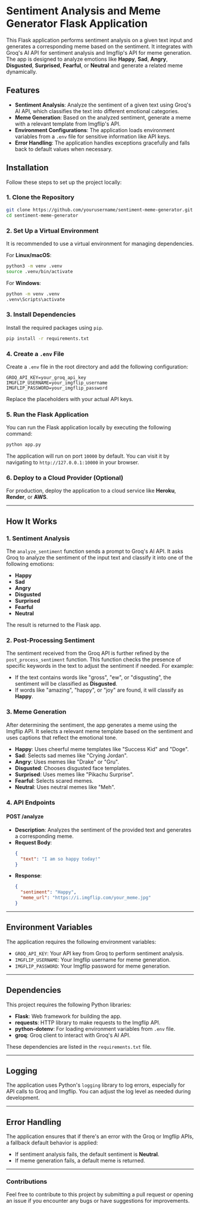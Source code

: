 # Sentiment Analysis and Meme Generator Flask Application

This Flask application performs sentiment analysis on a given text input and generates a corresponding meme based on the sentiment. It integrates with Groq's AI API for sentiment analysis and Imgflip's API for meme generation. The app is designed to analyze emotions like **Happy**, **Sad**, **Angry**, **Disgusted**, **Surprised**, **Fearful**, or **Neutral** and generate a related meme dynamically.

## Features

- **Sentiment Analysis**: Analyze the sentiment of a given text using Groq's AI API, which classifies the text into different emotional categories.
- **Meme Generation**: Based on the analyzed sentiment, generate a meme with a relevant template from Imgflip's API.
- **Environment Configurations**: The application loads environment variables from a `.env` file for sensitive information like API keys.
- **Error Handling**: The application handles exceptions gracefully and falls back to default values when necessary.
  
## Installation

Follow these steps to set up the project locally:

### 1. Clone the Repository

```bash
git clone https://github.com/yourusername/sentiment-meme-generator.git
cd sentiment-meme-generator
```

### 2. Set Up a Virtual Environment

It is recommended to use a virtual environment for managing dependencies.

For **Linux/macOS**:

```bash
python3 -m venv .venv
source .venv/bin/activate
```

For **Windows**:

```bash
python -m venv .venv
.venv\Scripts\activate
```

### 3. Install Dependencies

Install the required packages using `pip`.

```bash
pip install -r requirements.txt
```

### 4. Create a `.env` File

Create a `.env` file in the root directory and add the following configuration:

```env
GROQ_API_KEY=your_groq_api_key
IMGFLIP_USERNAME=your_imgflip_username
IMGFLIP_PASSWORD=your_imgflip_password
```

Replace the placeholders with your actual API keys.

### 5. Run the Flask Application

You can run the Flask application locally by executing the following command:

```bash
python app.py
```

The application will run on port `10000` by default. You can visit it by navigating to `http://127.0.0.1:10000` in your browser.

### 6. Deploy to a Cloud Provider (Optional)

For production, deploy the application to a cloud service like **Heroku**, **Render**, or **AWS**.

---

## How It Works

### 1. **Sentiment Analysis**
The `analyze_sentiment` function sends a prompt to Groq's AI API. It asks Groq to analyze the sentiment of the input text and classify it into one of the following emotions:

- **Happy**
- **Sad**
- **Angry**
- **Disgusted**
- **Surprised**
- **Fearful**
- **Neutral**

The result is returned to the Flask app.

### 2. **Post-Processing Sentiment**
The sentiment received from the Groq API is further refined by the `post_process_sentiment` function. This function checks the presence of specific keywords in the text to adjust the sentiment if needed. For example:

- If the text contains words like "gross", "ew", or "disgusting", the sentiment will be classified as **Disgusted**.
- If words like "amazing", "happy", or "joy" are found, it will classify as **Happy**.

### 3. **Meme Generation**
After determining the sentiment, the app generates a meme using the Imgflip API. It selects a relevant meme template based on the sentiment and uses captions that reflect the emotional tone.

- **Happy**: Uses cheerful meme templates like "Success Kid" and "Doge".
- **Sad**: Selects sad memes like "Crying Jordan".
- **Angry**: Uses memes like "Drake" or "Gru".
- **Disgusted**: Chooses disgusted face templates.
- **Surprised**: Uses memes like "Pikachu Surprise".
- **Fearful**: Selects scared memes.
- **Neutral**: Uses neutral memes like "Meh".

### 4. **API Endpoints**

#### **POST /analyze**
- **Description**: Analyzes the sentiment of the provided text and generates a corresponding meme.
- **Request Body**:
  ```json
  {
    "text": "I am so happy today!"
  }
  ```
- **Response**:
  ```json
  {
    "sentiment": "Happy",
    "meme_url": "https://i.imgflip.com/your_meme.jpg"
  }
  ```

---

## Environment Variables

The application requires the following environment variables:

- `GROQ_API_KEY`: Your API key from Groq to perform sentiment analysis.
- `IMGFLIP_USERNAME`: Your Imgflip username for meme generation.
- `IMGFLIP_PASSWORD`: Your Imgflip password for meme generation.

---

## Dependencies

This project requires the following Python libraries:

- **Flask**: Web framework for building the app.
- **requests**: HTTP library to make requests to the Imgflip API.
- **python-dotenv**: For loading environment variables from `.env` file.
- **groq**: Groq client to interact with Groq's AI API.

These dependencies are listed in the `requirements.txt` file.

---

## Logging

The application uses Python's `logging` library to log errors, especially for API calls to Groq and Imgflip. You can adjust the log level as needed during development.

---

## Error Handling

The application ensures that if there's an error with the Groq or Imgflip APIs, a fallback default behavior is applied:

- If sentiment analysis fails, the default sentiment is **Neutral**.
- If meme generation fails, a default meme is returned.

---

### Contributions

Feel free to contribute to this project by submitting a pull request or opening an issue if you encounter any bugs or have suggestions for improvements.